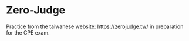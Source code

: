 # Zero-Judge
Practice from the taiwanese website: https://zerojudge.tw/ in preparation for the CPE exam.
